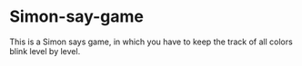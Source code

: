 # Simon-say-game
This is a Simon says game, in which you have to keep the track of all colors blink level by level.
